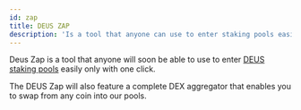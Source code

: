 ```yaml
---
id: zap
title: DEUS ZAP
description: 'Is a tool that anyone can use to enter staking pools easily only with one click.'
---
```

Deus Zap is a tool that anyone will soon be able to use to enter [DEUS staking pools](https://app.deus.finance/staking) easily only with one click.

The DEUS Zap will also feature a complete DEX aggregator that enables you to swap from any coin into our pools.
